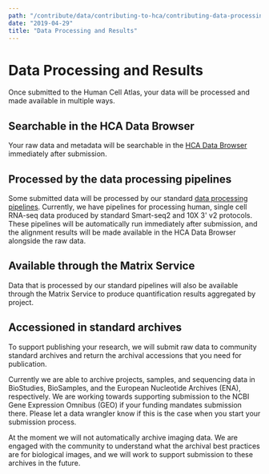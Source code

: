 ```yaml
---
path: "/contribute/data/contributing-to-hca/contributing-data-processing-results"
date: "2019-04-29"
title: "Data Processing and Results"
---
```


# Data Processing and Results

Once submitted to the Human Cell Atlas, your data will be processed and made available in multiple ways. 
 
## Searchable in the HCA Data Browser

Your raw data and metadata will be searchable in the [HCA Data Browser](/explore/projects) immediately after submission.

## Processed by the data processing pipelines

Some submitted data will be processed by our standard [data processing pipelines](/pipelines). Currently, we have pipelines for processing human, single cell RNA-seq data produced by standard Smart-seq2 and 10X 3' v2 protocols. These pipelines will be automatically run immediately after submission, and the alignment results will be made available in the HCA Data Browser alongside the raw data.

## Available through the Matrix Service

Data that is processed by our standard pipelines will also be available through the Matrix Service to produce quantification results aggregated by project.

## Accessioned in standard archives

To support publishing your research, we will submit raw data to community standard archives and return the archival accessions that you need for publication.

Currently we are able to archive projects, samples, and sequencing data in BioStudies, BioSamples, and the European Nucleotide Archives (ENA), respectively. We are working towards supporting submission to the NCBI Gene Expression Omnibus (GEO) if your funding mandates submission there. Please let a data wrangler know if this is the case when you start your submission process.

At the moment we will not automatically archive imaging data. We are engaged with the community to understand what the archival best practices are for biological images, and we will work to support submission to these archives in the future.
